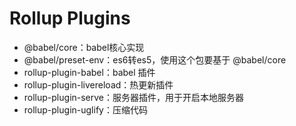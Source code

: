 # Rollup Plugins

* @babel/core：babel核心实现
* @babel/preset-env：es6转es5，使用这个包要基于 @babel/core
* rollup-plugin-babel：babel 插件
* rollup-plugin-livereload：热更新插件
* rollup-plugin-serve：服务器插件，用于开启本地服务器
* rollup-plugin-uglify：压缩代码
